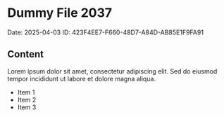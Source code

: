 # Dummy File 2037

Date: 2025-04-03
ID: 423F4EE7-F660-48D7-A84D-AB85E1F9FA91

## Content

Lorem ipsum dolor sit amet, consectetur adipiscing elit.
Sed do eiusmod tempor incididunt ut labore et dolore magna aliqua.

* Item 1
* Item 2
* Item 3

